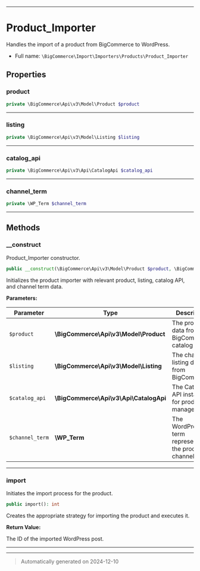 ***

# Product_Importer

Handles the import of a product from BigCommerce to WordPress.



* Full name: `\BigCommerce\Import\Importers\Products\Product_Importer`



## Properties


### product



```php
private \BigCommerce\Api\v3\Model\Product $product
```






***

### listing



```php
private \BigCommerce\Api\v3\Model\Listing $listing
```






***

### catalog_api



```php
private \BigCommerce\Api\v3\Api\CatalogApi $catalog_api
```






***

### channel_term



```php
private \WP_Term $channel_term
```






***

## Methods


### __construct

Product_Importer constructor.

```php
public __construct(\BigCommerce\Api\v3\Model\Product $product, \BigCommerce\Api\v3\Model\Listing $listing, \BigCommerce\Api\v3\Api\CatalogApi $catalog_api, \WP_Term $channel_term): mixed
```

Initializes the product importer with relevant product, listing, catalog API, and channel term data.






**Parameters:**

| Parameter | Type | Description |
|-----------|------|-------------|
| `$product` | **\BigCommerce\Api\v3\Model\Product** | The product data from the BigCommerce catalog API. |
| `$listing` | **\BigCommerce\Api\v3\Model\Listing** | The channel listing data from BigCommerce. |
| `$catalog_api` | **\BigCommerce\Api\v3\Api\CatalogApi** | The Catalog API instance for product management. |
| `$channel_term` | **\WP_Term** | The WordPress term representing the product&#039;s channel. |





***

### import

Initiates the import process for the product.

```php
public import(): int
```

Creates the appropriate strategy for importing the product and executes it.







**Return Value:**

The ID of the imported WordPress post.




***


***
> Automatically generated on 2024-12-10
